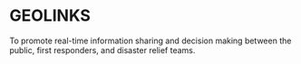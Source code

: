 # GEOLINKS
To promote real-time information sharing and decision making between the public, first responders, and disaster relief teams. 
